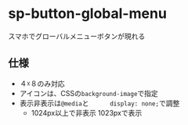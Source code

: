 # sp-button-global-menu
スマホでグローバルメニューボタンが現れる
## 仕様
* ４☓８のみ対応
* アイコンは、CSSの`background-image`で指定
* 表示非表示は`@media`と`		display: none;`で調整
	* 1024px以上で非表示 1023pxで表示